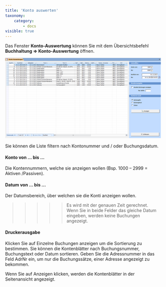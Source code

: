 ```yaml
---
title: 'Konto auswerten'
taxonomy:
    category:
        - docs
visible: true
---
```


Das Fenster **Konto-Auswertung** können Sie mit dem Übersichtsbefehl **Buchhaltung => Konto-Auswertung** öffnen.

![konto-auswertungen](../../images/konto-auswertungen.png)

Sie können die Liste filtern nach Kontonummer und / oder Buchungsdatum.

#### Konto von ... bis ...

Die Kontennummern, welche sie anzeigen wollen (Bsp. 1000 – 2999 = Aktiven /Passiven).

#### Datum von ... bis ...

Der Datumsbereich, über welchen sie die Konti anzeigen wollen.


>>>>> Es wird mit der genauen Zeit gerechnet. Wenn Sie in beide Felder das gleiche Datum eingeben, werden keine Buchungen angezeigt.

#### Druckerausgabe

Klicken Sie auf Einzelne Buchungen anzeigen um die Sortierung zu bestimmen. Sie können die Kontenblätter nach Buchungsnummer, Buchungstext oder Datum sortieren. Geben Sie die Adressnummer in das Feld AdrNr ein, um nur die Buchungssätze, einer Adresse angezeigt zu bekommen.

Wenn Sie auf <span class="btn">Anzeigen</span> klicken, werden die Kontenblätter in der Seitenansicht angezeigt.
